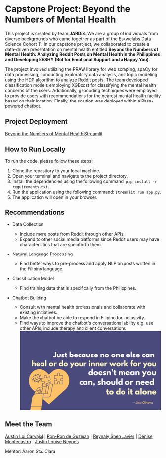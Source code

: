 # Capstone Project: Beyond the Numbers of Mental Health
This project is created by team **JARDiS**. We are a group of individuals from diverse backgrounds who came together as part of the Eskwelabs Data Science Cohort 11. In our capstone project, we collaborated to create a data-driven presentation on mental health entitled **Beyond the Numbers of Mental Health: Analyzing Reddit Posts on Mental Health in the Philippines and Developing BESHY (Bot for Emotional Support and a Happy You)**.

The project involved utilizing the PRAW library for web scraping, spaCy for data processing, conducting exploratory data analysis, and topic modeling using the HDP algorithm to analyze Reddit posts. The team developed classification models employing XGBoost for classifying the mental health concerns of the users. Additionally, geocoding techniques were employed to provide users with recommendations for the nearest mental health facility based on their location. Finally, the solution was deployed within a Rasa-powered chatbot.

## Project Deployment
[Beyond the Numbers of Mental Health Streamlit](https://jardis-beyond-the-numbers-mental-health.streamlit.app/)

## How to Run Locally
To run the code, please follow these steps:

1. Clone the repository to your local machine.
2. Open your terminal and navigate to the project directory.
3. Install the dependencies using the following command: `pip install -r requirements.txt`.
4. Run the application using the following command: `streamlit run app.py`.
5. The application will open in your browser.

## Recommendations
* Data Collection
    * Include more posts from Reddit through other APIs.
    * Expand to other social media platforms since Reddit users may have characteristics that are specific to them.

* Natural Language Processing
    * Find better ways to pre-process and apply NLP on posts written in the Filipino language.

* Classification Model
    * Find training data that is specifically from the Philippines.

* Chatbot Building
    * Consult with mental health professionals and collaborate with existing initiatives.
    * Make the chatbot be able to respond in Filipino for inclusivity.
    * Find ways to improve the chatbot's conversational ability e.g. use other APIs, include therapy and client conversations
![Beyond the Numbers of Mental Health Message](https://github.com/jlrn-rph/eskwelabs-capstone-mental-health/blob/main/assets/message.png)

## Meet the Team
[Austin Loi Carvajal](https://www.linkedin.com/in/austincarvajal/) | [Ron-Ron de Guzman](https://www.linkedin.com/in/ron-ron-de-guzman-b74a5b92/) | [Reynaly Shen Javier](https://www.linkedin.com/in/reynaly-shen-javier/) | [Denise Montecastro](https://www.linkedin.com/in/denise-montecastro-573b34a2/) | [Justin Louise Neypes](https://www.linkedin.com/in/jlrnrph/)

Mentor: Aaron Sta. Clara